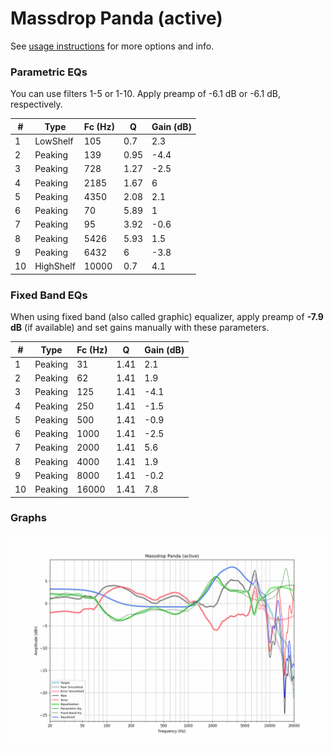 # Massdrop Panda (active)
See [usage instructions](https://github.com/jaakkopasanen/AutoEq#usage) for more options and info.

### Parametric EQs
You can use filters 1-5 or 1-10. Apply preamp of -6.1 dB or -6.1 dB, respectively.

|   # | Type      |   Fc (Hz) |    Q |   Gain (dB) |
|-----|-----------|-----------|------|-------------|
|   1 | LowShelf  |       105 | 0.7  |         2.3 |
|   2 | Peaking   |       139 | 0.95 |        -4.4 |
|   3 | Peaking   |       728 | 1.27 |        -2.5 |
|   4 | Peaking   |      2185 | 1.67 |         6   |
|   5 | Peaking   |      4350 | 2.08 |         2.1 |
|   6 | Peaking   |        70 | 5.89 |         1   |
|   7 | Peaking   |        95 | 3.92 |        -0.6 |
|   8 | Peaking   |      5426 | 5.93 |         1.5 |
|   9 | Peaking   |      6432 | 6    |        -3.8 |
|  10 | HighShelf |     10000 | 0.7  |         4.1 |

### Fixed Band EQs
When using fixed band (also called graphic) equalizer, apply preamp of **-7.9 dB** (if available) and set gains manually with these parameters.

|   # | Type    |   Fc (Hz) |    Q |   Gain (dB) |
|-----|---------|-----------|------|-------------|
|   1 | Peaking |        31 | 1.41 |         2.1 |
|   2 | Peaking |        62 | 1.41 |         1.9 |
|   3 | Peaking |       125 | 1.41 |        -4.1 |
|   4 | Peaking |       250 | 1.41 |        -1.5 |
|   5 | Peaking |       500 | 1.41 |        -0.9 |
|   6 | Peaking |      1000 | 1.41 |        -2.5 |
|   7 | Peaking |      2000 | 1.41 |         5.6 |
|   8 | Peaking |      4000 | 1.41 |         1.9 |
|   9 | Peaking |      8000 | 1.41 |        -0.2 |
|  10 | Peaking |     16000 | 1.41 |         7.8 |

### Graphs
![](./Massdrop%20Panda%20(active).png)
